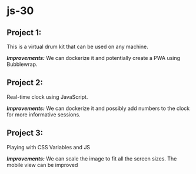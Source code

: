 # js-30

## Project 1:
This is a virtual drum kit that can be used on any machine.

***Improvements:***
We can dockerize it and potentially create a PWA using Bubblewrap.

## Project 2:
Real-time clock using JavaScript.

***Improvements:***
We can dockerize it and possibly add numbers to the clock for more informative sessions.

## Project 3:
Playing with CSS Variables and JS

***Improvements:***
We can scale the image to fit all the screen sizes. The mobile view can be improved
